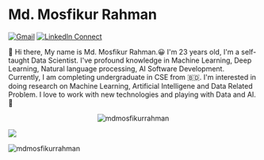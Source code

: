 # Md. Mosfikur Rahman

[![Gmail](https://img.shields.io/badge/%20-Send%20Mail-black?color=14171A&labelColor=ef5350&logo=gmail&logoColor=ffffff)](mailto:mdmosfikurrahman.cse@gmail.com?subject=From%20GitHub&cc=mosfikur15-2065@diu.edu.bd&body=Hi,%20there.%20Found%20you%20from%20GitHub.)
[![LinkedIn Connect](https://img.shields.io/badge/%20-Connect-black?color=14171A&labelColor=212121&logo=linkedin&logoColor=ffffff)](https://www.linkedin.com/in/mdmosfikurrahman/)


:wave: Hi there, My name is Md. Mosfikur Rahman.😀 I'm 23 years old, I'm a self-taught Data Scientist.
I've profound knowledge in Machine Learning, Deep Learning, Natural language processing, AI Software Development. 
Currently, I am completing undergraduate in CSE from 🇧🇩. 
I'm interested in doing research on Machine Learning, Artificial Intelligene and Data Related Problem. 
I love to work with new technologies and playing with Data and AI.🤖

<p align="center"> <img src="https://komarev.com/ghpvc/?username=mdmosfikurrahman" alt="mdmosfikurrahman" /> </p>

<p align="left">
  <a href="https://github.com/mdmosfikurrahman"> <img align="center" src="https://github-readme-stats.anuraghazra1.vercel.app/api/top-langs/?username=mdmosfikurrahman&layout=compact&theme=radical" />
</a>
</p>


<p align="left"> <img src="https://github-readme-stats.vercel.app/api?username=mdmosfikurrahman&theme=synthwave&show_icons=true" alt="mdmosfikurrahman" /> </h1>
